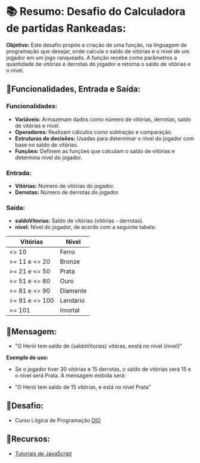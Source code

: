 # 📚 Resumo: Desafio do Calculadora de partidas Rankeadas:

**Objetivo:** Este desafio propõe a criação de uma função, na linguagem de programação que desejar, onde calcula o saldo de vitórias e o nível de um jogador em um jogo ranqueado. A função recebe como parâmetros a quantidade de vitórias e derrotas do jogador e retorna o saldo de vitórias e o nível.

## 📣Funcionalidades, Entrada e Saída:

### Funcionalidades:

- **Variáveis:** Armazenam dados como número de vitórias, derrotas, saldo de vitórias e nível.
- **Operadores:** Realizam cálculos como subtração e comparação.
- **Estruturas de decisões:** Usadas para determinar o nível do jogador com base no saldo de vitórias.
- **Funções:** Definem as funções que calculam o saldo de vitórias e determina nível do jogador.

### Entrada:

- **Vitórias:** Número de vitórias do jogador.
- **Derrotas:** Número de derrotas do jogador.

### Saída:

- **saldoVitorias:** Saldo de vitórias (vitórias - derrotas).
- **nivel:** Nível do jogador, de acordo com a seguinte tabela:

| Vitórias | Nível |
|----------|-------|
|<= 10|Ferro|
|>= 11 e <= 20|Bronze|
|>= 21 e <= 50|Prata|
|>= 51 e <= 80|Ouro|
|>= 81 e <= 90|Diamante|
|>= 91 e <= 100|Lendário|
|>= 101|Imortal|

## 💬Mensagem:

- "O Herói tem saldo de {saldoVitorias} vitóras, eestá no nível {nivel}"

**Exemplo de uso:**
- Se o jogador tiver 30 vitórias e 15 derrotas, o saldo de vitórias será 15 e o nível será Prata. A mensagem exibida será:

- "O Herói tem saldo de 15 vitórias, e está no nível Prata"

## 🥷Desafio:

- Curso Lógica de Programação [DIO](https://www.dio.me/)

## 🔎Recursos:

- [Tutoriais de JavaScript](https://www.w3schools.com/js/js_switch.asp)
